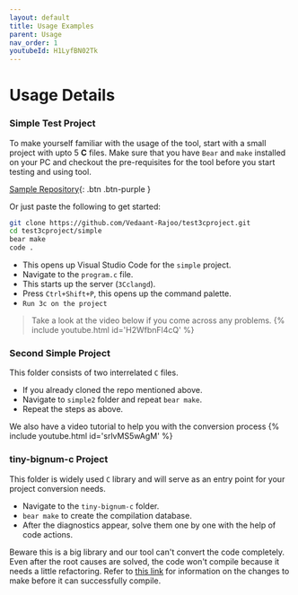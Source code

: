 ```yaml
---
layout: default
title: Usage Examples
parent: Usage
nav_order: 1
youtubeId: H1LyfBN02Tk
---
```


# [](#header-1) Usage Details

### [](#header-3) Simple Test Project

To make yourself familiar with the usage of the tool, start with a small project with upto 5 **C** files. Make sure that you have `Bear` and `make` installed on your PC and checkout the pre-requisites for the tool before you start testing and using tool.

[Sample Repository](https://github.com/Vedaant-Rajoo/test3cproject.git){: .btn .btn-purple }

Or just paste the following to get started:

```sh
git clone https://github.com/Vedaant-Rajoo/test3cproject.git
cd test3cproject/simple
bear make
code .
```
- This opens up Visual Studio Code for the `simple` project.
- Navigate to the `program.c` file.
- This starts up the server (`3Cclangd`).
- Press `Ctrl+Shift+P`, this opens up the command palette.
- `Run 3c on the project`

> Take a look at the video below if you come across any problems.
{% include youtube.html id='H2WfbnFl4cQ' %}

### [](#header-3) Second Simple Project

This folder consists of two interrelated `C` files.

- If you already cloned the repo mentioned above.
- Navigate to `simple2` folder and repeat `bear make`.
- Repeat the steps as above.

We also have a video tutorial to help you with the conversion process
{% include youtube.html id='srlvMS5wAgM' %}
### [](#header-3) tiny-bignum-c Project
This folder is widely used `C` library and will serve as an entry point for your project conversion needs.

- Navigate to the `tiny-bignum-c` folder.
- `bear make` to create the compilation database.
- After the diagnostics appear, solve them one by one with the help of code actions.

Beware this is a big library and our tool can't convert the code completely. Even after the root causes are solved, the code won't compile because it needs a little refactoring. Refer to [this link](https://github.com/secure-sw-dev/checkedc-tiny-bignum-c#initial-conversion) for information on the changes to make before it can successfully compile.